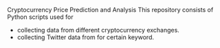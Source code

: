 Cryptocurrency Price Prediction and Analysis
This repository consists of Python scripts used for 
- collecting data from different cryptocurrency exchanges.
- collecting Twitter data from for certain keyword.
